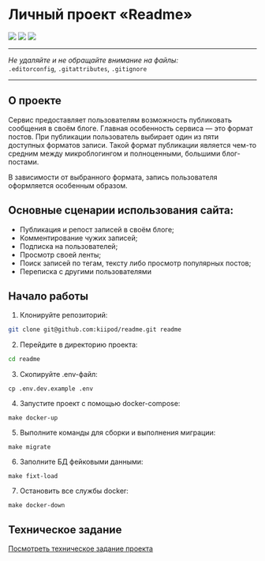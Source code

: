 # Личный проект «Readme»

<p align="left">
<img src="https://img.shields.io/badge/php-%5E8.3-blue">
<img src="https://img.shields.io/badge/PostgreSQL-16-316192">
<img src="https://img.shields.io/badge/Symfony-6.4-black">
</p>

---

_Не удаляйте и не обращайте внимание на файлы:_<br>
`.editorconfig`, `.gitattributes`, `.gitignore`

---
## О проекте

Сервис предоставляет пользователям возможность публиковать сообщения в своём блоге. Главная особенность сервиса — это формат постов. При публикации пользователь выбирает один из пяти доступных форматов записи. Такой формат публикации является чем-то средним между микроблогингом и полноценными, большими блог-постами.

В зависимости от выбранного формата, запись пользователя оформляется особенным образом.

## Основные сценарии использования сайта:

- Публикация и репост записей в своём блоге;
- Комментирование чужих записей;
- Подписка на пользователей;
- Просмотр своей ленты;
- Поиск записей по тегам, тексту либо просмотр популярных постов;
- Переписка с другими пользователями

## Начало работы

1. Клонируйте репозиторий:

```bash
git clone git@github.com:kiipod/readme.git readme
```

2. Перейдите в директорию проекта:

```bash
cd readme
```

3. Скопируйте .env-файл:

```
cp .env.dev.example .env
```

4. Запустите проект с помощью docker-compose:

```
make docker-up
```

5. Выполните команды для сборки и выполнения миграции:

```
make migrate
```

6. Заполните БД фейковыми данными:

```
make fixt-load
```

7. Остановить все службы docker:

```
make docker-down
```

## Техническое задание

[Посмотреть техническое задание проекта](tz.md)